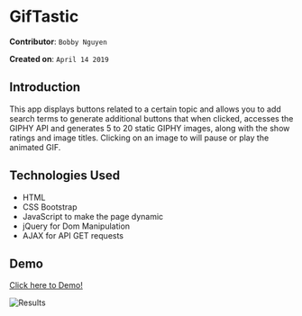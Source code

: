 # GifTastic

**Contributor**: `Bobby Nguyen`

**Created on**: `April 14 2019`

## Introduction
This app displays buttons related to a certain topic and allows you to add search terms to generate additional buttons that when clicked, accesses the GIPHY API and generates 5 to 20 static GIPHY images, along with the show ratings and image titles. Clicking on an image to will pause or play the animated GIF.

## Technologies Used
- HTML
- CSS Bootstrap
- JavaScript to make the page dynamic
- jQuery for Dom Manipulation
- AJAX for API GET requests

## Demo
[Click here to Demo!](https://bodnguye.github.io/GifTastic/)

![Results](/assets/images/demo)
